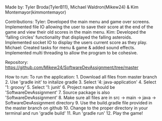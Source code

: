 Made by: Tyler Broda(TylerB11), Michael Waldron(Mikew24) & Kim Montemayor(kimmontemayor)

Contributions:
  Tyler: Developed the main menu and game over screens. Implemented file IO allowing the user to save their score at the end
         of the game and view their old scores in the main menu.
  Kim: Developed the 'falling circles' functionality that displayed the falling asteroids. Implemented socket IO to display
       the users current score as they play.
  Michael: Created tasks for menu & game & added sound effects. Implemented multi threading to allow the program to be
           cohesive.
           
Repository:
  https://github.com/Mikew24/SoftwareDevAssignment/tree/master
  
How to run:
  To run the application: 
    1. Download all files from master branch 
    2. Use 'gradle init' to initalize gradle
    3. Select '4: java-application'
    4. Select '1: groovy'
    5. Select '1: junit'
    6. Project name should be 'SoftwareDevAssignment'
    7. Source package is also 'SoftwareDevAssignment'
    8. Make sure all files are in src -> main -> java -> SoftwareDevAssignment directory
    9. Use the build.gradle file provided in the master branch on github
    10. Change to the proper directory in your terminal and run 'gradle build'
    11. Run 'gradle run'
    12. Play the game!
